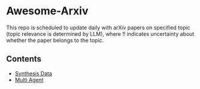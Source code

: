 # Awesome-Arxiv

This repo is scheduled to update daily with arXiv papers on specified topic (topic relevance is determined by LLM), where ‼️ indicates uncertainty about whether the paper belongs to the topic.



## Contents

- [Synthesis Data](Synthesis%20Data)
- [Multi Agent](Multi%20Agent)